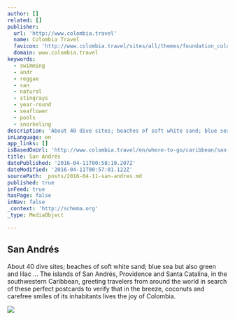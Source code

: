 ```yaml
---
author: []
related: []
publisher:
  url: 'http://www.colombia.travel'
  name: Colombia Travel
  favicon: 'http://www.colombia.travel/sites/all/themes/foundation_colombia_travel/favicon.ico'
  domain: www.colombia.travel
keywords:
  - swimming
  - andr
  - reggae
  - san
  - natural
  - stingrays
  - year-round
  - seaflower
  - pools
  - snorkeling
description: 'About 40 dive sites; beaches of soft white sand; blue sea but also green and lilac ... The islands of San Andrés, Providence and Santa Catalina, in the southwestern Caribbean, greeting travelers from around the world in search of these perfect postcards to verify that in the breeze, coconuts and carefree smiles of its inhabitants lives the joy of Colombia.'
inLanguage: en
app_links: []
isBasedOnUrl: 'http://www.colombia.travel/en/where-to-go/caribbean/san-andres'
title: San Andrés
datePublished: '2016-04-11T00:58:10.207Z'
dateModified: '2016-04-11T00:57:01.122Z'
sourcePath: _posts/2016-04-11-san-andres.md
published: true
inFeed: true
hasPage: false
inNav: false
_context: 'http://schema.org'
_type: MediaObject

---
```

<article style=""><h1>San Andrés</h1><p>About 40 dive sites; beaches of soft white sand; blue sea but also green and lilac ... The islands of San Andrés, Providence and Santa Catalina, in the southwestern Caribbean, greeting travelers from around the world in search of these perfect postcards to verify that in the breeze, coconuts and carefree smiles of its inhabitants lives the joy of Colombia.</p><img src="http://www.colombia.travel/sites/default/files/san-andresmccann_0.jpg" /></article>